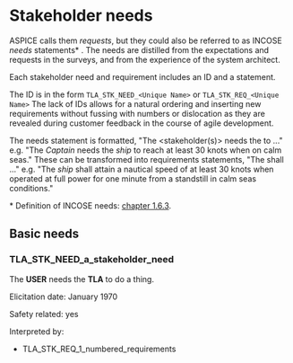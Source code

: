 # Stakeholder needs

ASPICE calls them _requests_, but they could also be referred to as INCOSE
_needs_ statements* .
The needs are distilled from the expectations and requests in the surveys, and
from the experience of the system architect.

Each stakeholder need and requirement includes an ID and a statement.

The ID is in the form `TLA_STK_NEED_<Unique Name>`
or `TLA_STK_REQ_<Unique Name>`
The lack of IDs allows for a natural ordering and inserting new requirements
without fussing with numbers or dislocation as they are revealed during
customer feedback in the course of agile development.

The needs statement is formatted, "The <stakeholder(s)> needs the <entity> to ..."
e.g. "The _Captain_ needs the _ship_ to reach at least 30 knots when on calm seas."
These can be transformed into requirements statements, "The <entity> shall ..."
e.g. "The _ship_ shall attain a nautical speed of at least 30 knots when operated at full power for one minute from a standstill in calm seas conditions."

\* Definition of INCOSE needs: [chapter 1.6.3](https://www.incose.org/docs/default-source/working-groups/requirements-wg/gtwr/incose_rwg_gtwr_v4_040423_final_drafts.pdf?sfvrsn=5c877fc7_2).

## Basic needs

### TLA_STK_NEED_a_stakeholder_need

The **USER** needs the **TLA** to do a thing.

Elicitation date: January 1970

Safety related: yes

Interpreted by:

- TLA_STK_REQ_1_numbered_requirements

